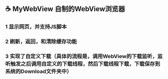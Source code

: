 
## :coffee: MyWebView  自制的WebView浏览器
### 1 显示网页，并支持JS脚本
### 2 刷新，返回，和清除缓存功能
### 3 实现了自定义下载（具体的流程是，调用WebView的下载监听，监听触发之后调用自定义的下载线程，然后下载线程下载，下载保存到系统的Download文件夹中）
